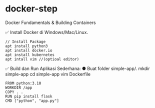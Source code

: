 # docker-step
Docker Fundamentals & Building Containers

✅ Install Docker di Windows/Mac/Linux.
```
// Install Package
apt install python3
apt install docker.io
apt install kubernetes
apt intall vim //(optioal editor)
```

✅ Build dan Run Aplikasi Sederhana:
● Buat folder simple-app/.
  mkdir simple-app
  cd simple-app
  vim Dockerfile
```
FROM python:3.10
WORKDIR /app
COPY . .
RUN pip install flask
CMD ["python", "app.py"]
```
